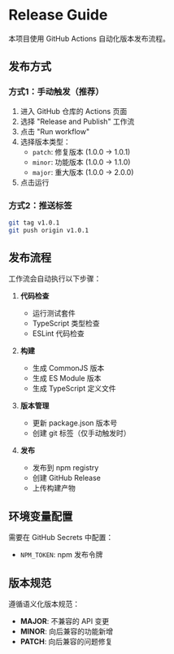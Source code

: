 # Release Guide

本项目使用 GitHub Actions 自动化版本发布流程。

## 发布方式

### 方式1：手动触发（推荐）

1. 进入 GitHub 仓库的 Actions 页面
2. 选择 "Release and Publish" 工作流
3. 点击 "Run workflow"
4. 选择版本类型：
   - `patch`: 修复版本 (1.0.0 → 1.0.1)
   - `minor`: 功能版本 (1.0.0 → 1.1.0)  
   - `major`: 重大版本 (1.0.0 → 2.0.0)
5. 点击运行

### 方式2：推送标签

```bash
git tag v1.0.1
git push origin v1.0.1
```

## 发布流程

工作流会自动执行以下步骤：

1. **代码检查**
   - 运行测试套件
   - TypeScript 类型检查
   - ESLint 代码检查

2. **构建**
   - 生成 CommonJS 版本
   - 生成 ES Module 版本
   - 生成 TypeScript 定义文件

3. **版本管理**
   - 更新 package.json 版本号
   - 创建 git 标签（仅手动触发时）

4. **发布**
   - 发布到 npm registry
   - 创建 GitHub Release
   - 上传构建产物

## 环境变量配置

需要在 GitHub Secrets 中配置：

- `NPM_TOKEN`: npm 发布令牌

## 版本规范

遵循语义化版本规范：
- **MAJOR**: 不兼容的 API 变更
- **MINOR**: 向后兼容的功能新增  
- **PATCH**: 向后兼容的问题修复